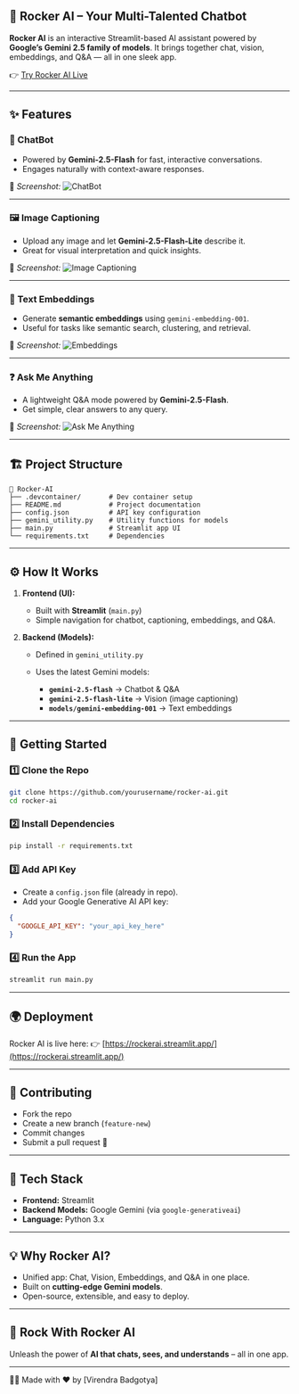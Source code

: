 ## 🐺 Rocker AI – Your Multi-Talented Chatbot

 **Rocker AI** is an interactive Streamlit-based AI assistant powered by **Google’s Gemini 2.5 family of models**.
It brings together chat, vision, embeddings, and Q\&A — all in one sleek app.

👉 [Try Rocker AI Live](https://rockerai.streamlit.app/)

---

## ✨ Features

### 🤖 ChatBot

* Powered by **Gemini-2.5-Flash** for fast, interactive conversations.
* Engages naturally with context-aware responses.

📸 *Screenshot:*
![ChatBot](./screenshots/chatbot.png)

---

### 🖼️ Image Captioning

* Upload any image and let **Gemini-2.5-Flash-Lite** describe it.
* Great for visual interpretation and quick insights.

📸 *Screenshot:*
![Image Captioning](./screenshots/image_captioning.png)

---

### 🔢 Text Embeddings

* Generate **semantic embeddings** using `gemini-embedding-001`.
* Useful for tasks like semantic search, clustering, and retrieval.

📸 *Screenshot:*
![Embeddings](./screenshots/embeddings.png)

---

### ❓ Ask Me Anything

* A lightweight Q\&A mode powered by **Gemini-2.5-Flash**.
* Get simple, clear answers to any query.

📸 *Screenshot:*
![Ask Me Anything](./screenshots/ask_me_anything.png)

---

## 🏗️ Project Structure

```
📂 Rocker-AI
├── .devcontainer/       # Dev container setup
├── README.md            # Project documentation
├── config.json          # API key configuration
├── gemini_utility.py    # Utility functions for models
├── main.py              # Streamlit app UI
└── requirements.txt     # Dependencies
```

---

## ⚙️ How It Works

1. **Frontend (UI):**

   * Built with **Streamlit** (`main.py`)
   * Simple navigation for chatbot, captioning, embeddings, and Q\&A.

2. **Backend (Models):**

   * Defined in `gemini_utility.py`
   * Uses the latest Gemini models:

     * **`gemini-2.5-flash`** → Chatbot & Q\&A
     * **`gemini-2.5-flash-lite`** → Vision (image captioning)
     * **`models/gemini-embedding-001`** → Text embeddings

---

## 🚀 Getting Started

### 1️⃣ Clone the Repo

```bash
git clone https://github.com/yourusername/rocker-ai.git
cd rocker-ai
```

### 2️⃣ Install Dependencies

```bash
pip install -r requirements.txt
```

### 3️⃣ Add API Key

* Create a `config.json` file (already in repo).
* Add your Google Generative AI API key:

```json
{
  "GOOGLE_API_KEY": "your_api_key_here"
}
```

### 4️⃣ Run the App

```bash
streamlit run main.py
```

---

## 🌍 Deployment

Rocker AI is live here:
👉 [https://rockerai.streamlit.app/](https://rockerai.streamlit.app/)

---

## 🤝 Contributing

* Fork the repo
* Create a new branch (`feature-new`)
* Commit changes
* Submit a pull request 🎉

---

## 📌 Tech Stack

* **Frontend:** Streamlit
* **Backend Models:** Google Gemini (via `google-generativeai`)
* **Language:** Python 3.x

---

## 💡 Why Rocker AI?

* Unified app: Chat, Vision, Embeddings, and Q\&A in one place.
* Built on **cutting-edge Gemini models**.
* Open-source, extensible, and easy to deploy.

---

## 🐺 Rock With Rocker AI

Unleash the power of **AI that chats, sees, and understands** – all in one app.

---
👨‍💻 Made with ❤️ by [Virendra Badgotya]
